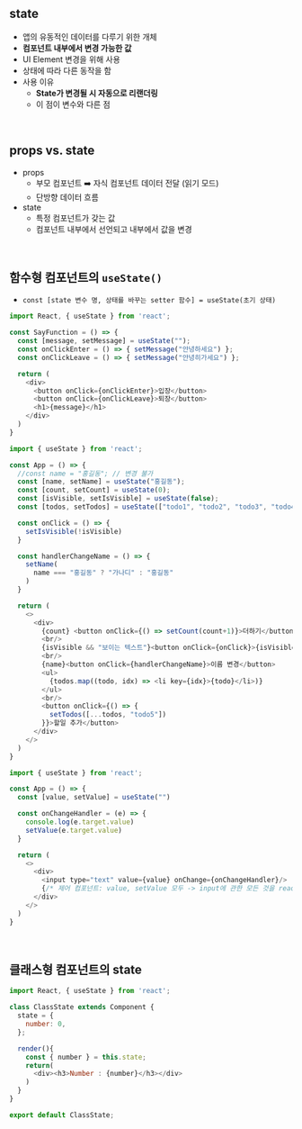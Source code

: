 ## state
- 앱의 유동적인 데이터를 다루기 위한 개체
- **컴포넌트 내부에서 변경 가능한 값**
- UI Element 변경을 위해 사용
- 상태에 따라 다른 동작을 함
- 사용 이유
  - **State가 변경될 시 자동으로 리랜더링**
  - 이 점이 변수와 다른 점 
<br/>

## props vs. state
- props
  - 부모 컴포넌트 ➡️ 자식 컴포넌트 데이터 전달 (읽기 모드)
  - 단방향 데이터 흐름
- state
  - 특정 컴포넌트가 갖는 값 
  - 컴포넌트 내부에서 선언되고 내부에서 값을 변경
<br/>

## 함수형 컴포넌트의 `useState()`
- `const [state 변수 명, 상태를 바꾸는 setter 함수] = useState(초기 상태)`
```javascript
import React, { useState } from 'react';

const SayFunction = () => {
  const [message, setMessage] = useState("");
  const onClickEnter = () => { setMessage("안녕하세요") };
  const onClickLeave = () => { setMessage("안녕히가세요") };

  return (
    <div>
      <button onClick={onClickEnter}>입장</button>
      <button onClick={onClickLeave}>퇴장</button>
      <h1>{message}</h1>
    </div>
  )
}
```
```javascript
import { useState } from 'react';

const App = () => {
  //const name = "홍길동"; // 변경 불가
  const [name, setName] = useState("홍길동");
  const [count, setCount] = useState(0);
  const [isVisible, setIsVisible] = useState(false);
  const [todos, setTodos] = useState(["todo1", "todo2", "todo3", "todo4"]);

  const onClick = () => {
    setIsVisible(!isVisible)
  }

  const handlerChangeName = () => {
    setName(
      name === "홍길동" ? "가나디" : "홍길동"
    )
  }

  return (
    <>
      <div>
        {count} <button onClick={() => setCount(count+1)}>더하기</button>
        <br/>
        {isVisible && "보이는 텍스트"}<button onClick={onClick}>{isVisible?"텍스트 숨기기":"텍스트 보기"}</button>
        <br/>
        {name}<button onClick={handlerChangeName}>이름 변경</button>
        <ul>
          {todos.map((todo, idx) => <li key={idx}>{todo}</li>)}
        </ul>
        <br/>
        <button onClick={() => {
          setTodos([...todos, "todo5"])
        }}>할일 추가</button>
      </div>
    </>
  )
}
```
```javascript
import { useState } from 'react';

const App = () => {
  const [value, setValue] = useState("")

  const onChangeHandler = (e) => {
    console.log(e.target.value)
    setValue(e.target.value)
  }

  return (
    <>
      <div>
        <input type="text" value={value} onChange={onChangeHandler}/>
        {/* 제어 컴포넌트: value, setValue 모두 -> input에 관한 모든 것을 react에서 관리 */}
      </div>
    </>
  )
}
```
<br/>

## 클래스형 컴포넌트의 state
```javascript
import React, { useState } from 'react';

class ClassState extends Component {
  state = {
    number: 0,
  };

  render(){
    const { number } = this.state;
    return(
      <div><h3>Number : {number}</h3></div>
    )
  }
}

export default ClassState;
```
